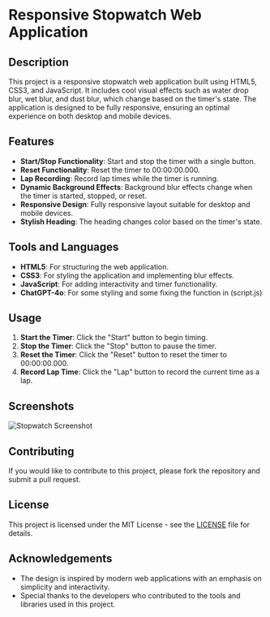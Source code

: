 # Responsive Stopwatch Web Application

## Description
This project is a responsive stopwatch web application built using HTML5, CSS3, and JavaScript. It includes cool visual effects such as water drop blur, wet blur, and dust blur, which change based on the timer's state. The application is designed to be fully responsive, ensuring an optimal experience on both desktop and mobile devices.

## Features
- **Start/Stop Functionality**: Start and stop the timer with a single button.
- **Reset Functionality**: Reset the timer to 00:00:00.000.
- **Lap Recording**: Record lap times while the timer is running.
- **Dynamic Background Effects**: Background blur effects change when the timer is started, stopped, or reset.
- **Responsive Design**: Fully responsive layout suitable for desktop and mobile devices.
- **Stylish Heading**: The heading changes color based on the timer's state.

## Tools and Languages
- **HTML5**: For structuring the web application.
- **CSS3**: For styling the application and implementing blur effects.
- **JavaScript**: For adding interactivity and timer functionality.
- **ChatGPT-4o**: For some styling and some fixing the function in (script.js)

## Usage
1. **Start the Timer**: Click the "Start" button to begin timing.
2. **Stop the Timer**: Click the "Stop" button to pause the timer.
3. **Reset the Timer**: Click the "Reset" button to reset the timer to 00:00:00.000.
4. **Record Lap Time**: Click the "Lap" button to record the current time as a lap.

## Screenshots
![Stopwatch Screenshot](screenshot.png)

## Contributing
If you would like to contribute to this project, please fork the repository and submit a pull request.

## License
This project is licensed under the MIT License - see the [LICENSE](LICENSE) file for details.

## Acknowledgements
- The design is inspired by modern web applications with an emphasis on simplicity and interactivity.
- Special thanks to the developers who contributed to the tools and libraries used in this project.

